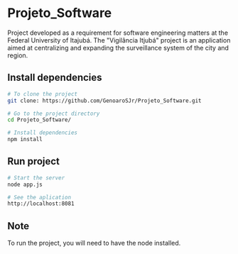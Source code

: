 # Projeto_Software
Project developed as a requirement for software engineering matters at the Federal University of Itajubá. The "Vigilância Itjubá" project is an application aimed at centralizing and expanding the surveillance system of the city and region.

## Install dependencies

```sh
# To clone the project
git clone: https://github.com/GenoaroSJr/Projeto_Software.git

# Go to the project directory
cd Projeto_Software/

# Install dependencies
npm install
```

## Run project

```sh
# Start the server 
node app.js

# See the aplication
http://localhost:8081
```

## Note
To run the project, you will need to have the node installed.
